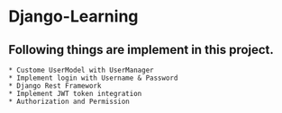 # Django-Learning

## Following things are implement in this project.
    * Custome UserModel with UserManager
    * Implement login with Username & Password 
    * Django Rest Framework
    * Implement JWT token integration
    * Authorization and Permission
